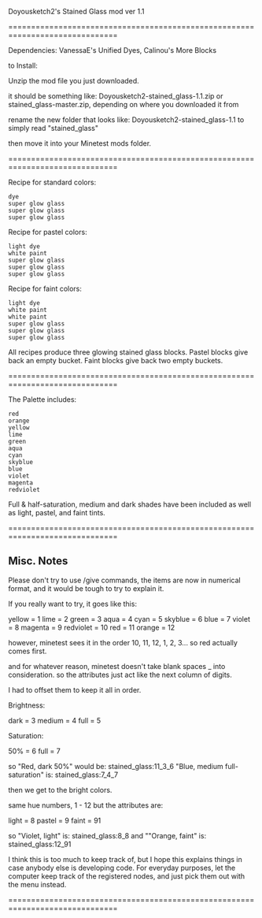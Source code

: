 

Doyousketch2's Stained Glass mod
ver 1.1

==============================================================================

Dependencies: VanessaE's Unified Dyes, Calinou's More Blocks

to Install:

Unzip the mod file you just downloaded.

it should be something like: Doyousketch2-stained_glass-1.1.zip
or stained_glass-master.zip, depending on where you downloaded it from

rename the new folder that looks like: Doyousketch2-stained_glass-1.1
to simply read "stained_glass"

then move it into your Minetest mods folder.

==============================================================================


Recipe for standard colors:

	dye
	super glow glass
	super glow glass
	super glow glass


Recipe for pastel colors:

	light dye
	white paint
	super glow glass
	super glow glass
	super glow glass


Recipe for faint colors:

	light dye
	white paint
	white paint
	super glow glass
	super glow glass
	super glow glass


All recipes produce three glowing stained glass blocks.
Pastel blocks give back an empty bucket.
Faint blocks give back two empty buckets.


==============================================================================


The Palette includes:

	red
	orange
	yellow
	lime
	green
	aqua
	cyan
	skyblue
	blue
	violet
	magenta
	redviolet


Full & half-saturation, medium and dark shades have been included
as well as light, pastel, and faint tints.


==============================================================================


Misc. Notes
-----------

Please don't try to use /give commands, the items are now in numerical format,
and it would be tough to try to explain it.

If you really want to try, it goes like this:

yellow    = 1
lime      = 2
green     = 3
aqua      = 4
cyan      = 5
skyblue   = 6
blue      = 7
violet    = 8
magenta   = 9
redviolet = 10
red       = 11
orange    = 12


however, minetest sees it in the order 10, 11, 12, 1, 2, 3...
so red actually comes first.

and for whatever reason, minetest doesn't take blank spaces _ into consideration.
so the attributes just act like the next column of digits.

I had to offset them to keep it all in order.

Brightness:

dark   = 3
medium = 4
full   = 5

Saturation:

50%    = 6
full   = 7

so "Red, dark 50%"  would be: stained_glass:11_3_6
"Blue, medium full-saturation" is: stained_glass:7_4_7

then we get to the bright colors.

same hue numbers, 1 - 12
but the attributes are:

light  = 8
pastel = 9
faint  = 91

so "Violet, light" is: stained_glass:8_8
and ""Orange, faint" is: stained_glass:12_91

I think this is too much to keep track of, but I hope this explains things in case anybody else is developing code.
For everyday purposes, let the computer keep track of the registered nodes, and just pick them out with the menu instead.


==============================================================================


